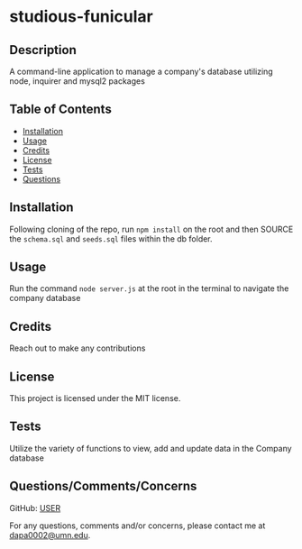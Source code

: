 
  # studious-funicular
  ## Description

A command-line application to manage a company's database utilizing node, inquirer and mysql2 packages

## Table of Contents

- [Installation](#installation)
- [Usage](#usage)
- [Credits](#credits)
- [License](#license)
- [Tests](#tests)
- [Questions](#questions)

## Installation

Following cloning of the repo, run `npm install` on the root and then SOURCE the `schema.sql` and `seeds.sql` files within the db folder.

## Usage

Run the command `node server.js` at the root in the terminal to navigate the company database

## Credits

Reach out to make any contributions

## License

This project is licensed under the MIT license.

## Tests

Utilize the variety of functions to view, add and update data in the Company database

## Questions/Comments/Concerns

GitHub: [USER](https://github.com/rddaps)

For any questions, comments and/or concerns, please contact me at dapa0002@umn.edu.

